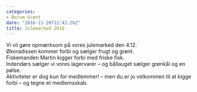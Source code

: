 ```yaml
---
categories:
- Borum Grønt
date: "2016-11-20T12:42:26Z"
title: Julemarked 2016
---
```


Vi vil gøre opmærksom på vores julemarked den 4.12.  
Økoradissen kommer forbi og sælger frugt og grønt.  
Fiskemanden Martin kigger forbi med friske fisk.  
Indendørs sælger vi vores lagervarer – og bållauget sælger grønkål og en pølse.  
Aktiviteter er dog kun for medlemmer! – men du er jo velkommen til at kigge forbi – og tegne et medlemsskab.